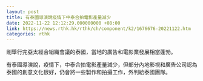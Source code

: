 ```yaml
---
layout: post
title: 有泰國導演說疫情下中泰合拍電影產量減少
date: 2022-11-22 12:12:29.000000000 +08:00
link: https://news.rthk.hk/rthk/ch/component/k2/1676676-20221122.htm
categories: rthk
---
```


剛舉行完亞太經合組織會議的泰國，當地的廣告和電影業發展相當蓬勃。

有泰國導演說，疫情下，中泰合拍電影產量減少，但部分內地影視和廣告公司認為泰國的創意文化很好，仍會將一些製作和拍攝工作，外判給泰國團隊。
